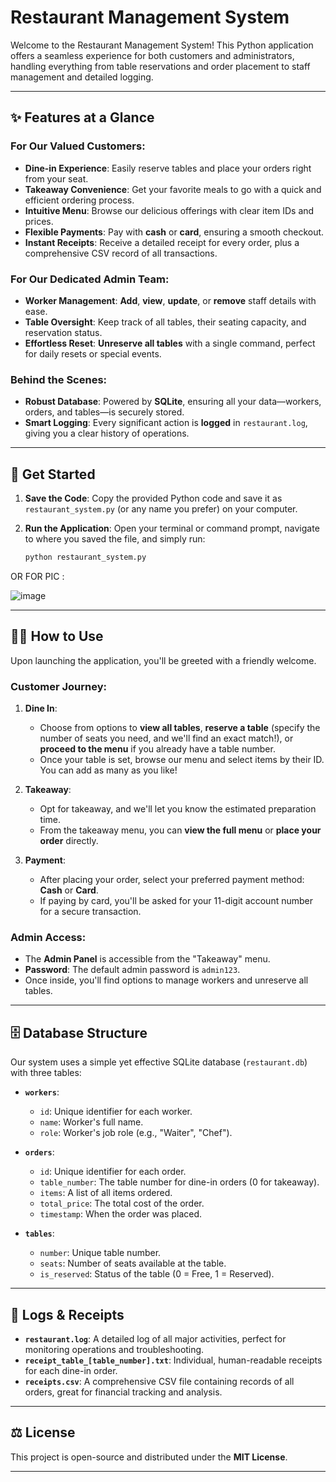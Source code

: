 
# Restaurant Management System 

Welcome to the Restaurant Management System\! This Python application offers a seamless experience for both customers and administrators, handling everything from table reservations and order placement to staff management and detailed logging.

-----

## ✨ Features at a Glance

### For Our Valued Customers:

  * **Dine-in Experience**: Easily reserve tables and place your orders right from your seat.
  * **Takeaway Convenience**: Get your favorite meals to go with a quick and efficient ordering process.
  * **Intuitive Menu**: Browse our delicious offerings with clear item IDs and prices.
  * **Flexible Payments**: Pay with **cash** or **card**, ensuring a smooth checkout.
  * **Instant Receipts**: Receive a detailed receipt for every order, plus a comprehensive CSV record of all transactions.

### For Our Dedicated Admin Team:

  * **Worker Management**: **Add**, **view**, **update**, or **remove** staff details with ease.
  * **Table Oversight**: Keep track of all tables, their seating capacity, and reservation status.
  * **Effortless Reset**: **Unreserve all tables** with a single command, perfect for daily resets or special events.

### Behind the Scenes:

  * **Robust Database**: Powered by **SQLite**, ensuring all your data—workers, orders, and tables—is securely stored.
  * **Smart Logging**: Every significant action is **logged** in `restaurant.log`, giving you a clear history of operations.

-----

## 🚀 Get Started

1.  **Save the Code**: Copy the provided Python code and save it as `restaurant_system.py` (or any name you prefer) on your computer.

2.  **Run the Application**: Open your terminal or command prompt, navigate to where you saved the file, and simply run:

    ```bash
    python restaurant_system.py
    ```
OR FOR PIC :


![image](https://github.com/user-attachments/assets/c0afbcb7-80e8-49a6-8a31-8e22b97c4450)

-----

## 👨‍🍳 How to Use

Upon launching the application, you'll be greeted with a friendly welcome.

### Customer Journey:

1.  **Dine In**:

      * Choose from options to **view all tables**, **reserve a table** (specify the number of seats you need, and we'll find an exact match\!), or **proceed to the menu** if you already have a table number.
      * Once your table is set, browse our menu and select items by their ID. You can add as many as you like\!

2.  **Takeaway**:

      * Opt for takeaway, and we'll let you know the estimated preparation time.
      * From the takeaway menu, you can **view the full menu** or **place your order** directly.

3.  **Payment**:

      * After placing your order, select your preferred payment method: **Cash** or **Card**.
      * If paying by card, you'll be asked for your 11-digit account number for a secure transaction.

### Admin Access:

  * The **Admin Panel** is accessible from the "Takeaway" menu.
  * **Password**: The default admin password is `admin123`.
  * Once inside, you'll find options to manage workers and unreserve all tables.

-----

## 🗄️ Database Structure

Our system uses a simple yet effective SQLite database (`restaurant.db`) with three tables:

  * **`workers`**:

      * `id`: Unique identifier for each worker.
      * `name`: Worker's full name.
      * `role`: Worker's job role (e.g., "Waiter", "Chef").

  * **`orders`**:

      * `id`: Unique identifier for each order.
      * `table_number`: The table number for dine-in orders (0 for takeaway).
      * `items`: A list of all items ordered.
      * `total_price`: The total cost of the order.
      * `timestamp`: When the order was placed.

  * **`tables`**:

      * `number`: Unique table number.
      * `seats`: Number of seats available at the table.
      * `is_reserved`: Status of the table (0 = Free, 1 = Reserved).

-----

## 📜 Logs & Receipts

  * **`restaurant.log`**: A detailed log of all major activities, perfect for monitoring operations and troubleshooting.
  * **`receipt_table_[table_number].txt`**: Individual, human-readable receipts for each dine-in order.
  * **`receipts.csv`**: A comprehensive CSV file containing records of all orders, great for financial tracking and analysis.

-----

## ⚖️ License

This project is open-source and distributed under the **MIT License**.

-----
